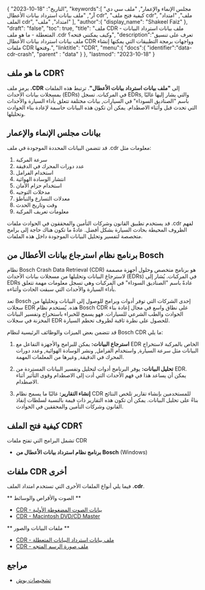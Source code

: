 {
"التاريخ": "18-10-2023",
   "keywords":[
"مجلس الإنماء والإعمار",
"ملف سي دي آر",
"ملف بيانات استرداد بيانات الأعطال cdr",
"كيفية فتح ملف cdr",
"ملف",
"امتداد الملف cdr",
"امتداد",
"ملف"
],
   "author":{
"display_name": "Shakeel Faiz"
},
"draft": "false",
"toc": true,
"title": "ملف CDR - ملف بيانات استرداد البيانات المتعطلة - ما هو ملف .cdr وكيف يمكنني فتحه؟",
   "description":"تعرف على تنسيق ملف بيانات استرداد بيانات الأعطال CDR وواجهات برمجة التطبيقات التي يمكنها إنشاء ملفات CDR وفتحها.",
"linktitle": "CDR",
   "menu":{
      "docs":{
         "identifier":"data-cdr-crash",
"parent" : "data"
}
},
"lastmod": "2023-10-18"
}

## ما هو ملف CDR؟

يرمز ملف **.CDR** إلى **"ملف بيانات استرداد بيانات الأعطال"**. ترتبط هذه الملفات بمسجلات بيانات الأحداث (EDRs) في المركبات. تسجل EDRs, والتي يشار إليها غالبًا باسم "الصناديق السوداء" في السيارات, بيانات مختلفة تتعلق بأداء السيارة والأحداث التي تحدث قبل وأثناء الاصطدام. يمكن أن تكون هذه البيانات حاسمة لإعادة بناء الحوادث وتحليلها.

## بيانات مجلس الإنماء والإعمار

قد تتضمن البيانات المحددة الموجودة في ملف .cdr معلومات مثل:

1. سرعة المركبة
2. عدد دورات المحرك في الدقيقة
3. استخدام الفرامل
4. انتشار الوسادة الهوائية
5. استخدام حزام الأمان
6. مدخلات التوجيه
7. معدلات التسارع والتباطؤ
8. وقت وتاريخ الحدث
9. معلومات تعريف المركبة

قد يستخدم تطبيق القانون وشركات التأمين والمحققون في الحوادث ملفات .cdr لفهم الظروف المحيطة بحادث السيارة بشكل أفضل. عادةً ما تكون هناك حاجة إلى برامج متخصصة لتفسير وتحليل البيانات الموجودة داخل هذه الملفات.

## برنامج نظام استرجاع بيانات الأعطال من Bosch

نظام Bosch Crash Data Retrieval (CDR) هو برنامج متخصص وحلول أجهزة مصممة لاسترجاع البيانات وتحليلها من مسجلات بيانات الأحداث (EDRs) في المركبات. يُشار إلى EDRs عادةً باسم "الصناديق السوداء" في المركبات وهي تسجل معلومات مهمة تتعلق بأداء السيارة والأحداث التي سبقت الحادث وأثناءه.

تعد Bosch إحدى الشركات التي توفر أدوات وبرامج للوصول إلى البيانات وتحليلها من سجلات EDR هذه. يُستخدم نظام Bosch CDR على نطاق واسع في مجال إعادة بناء الحوادث والطب الشرعي للسيارات. فهو يسمح للخبراء باستخراج وتفسير البيانات المخزنة في سجلات EDR للحصول على نظرة ثاقبة لظروف تحطم السيارة.

قد تتضمن بعض الميزات والوظائف الرئيسية لنظام Bosch CDR ما يلي:

1. **استرجاع البيانات:** يمكن للبرامج والأجهزة التفاعل مع EDR الخاص بالمركبة لاستخراج البيانات مثل سرعة السيارة, واستخدام الفرامل, ونشر الوسادة الهوائية, وعدد دورات المحرك في الدقيقة, وغيرها من المعلمات المهمة.
    



2. **تحليل البيانات:** يوفر البرنامج أدوات لتحليل وتفسير البيانات المستردة من EDR. يمكن أن يساعد هذا في فهم الأحداث التي أدت إلى الاصطدام وقوى التأثير أثناء الاصطدام.
    



3. **إنشاء التقارير:** غالبًا ما يسمح نظام CDR للمستخدمين بإنشاء تقارير تلخص النتائج بناءً على تحليل البيانات. يمكن أن تكون هذه التقارير ذات قيمة بالنسبة لسلطات إنفاذ القانون وشركات التأمين والمحققين في الحوادث.
    



## كيفية فتح الملف CDR؟

تشمل البرامج التي تفتح ملفات CDR

- **برنامج نظام استرداد بيانات الأعطال من Bosch** (Windows)

## ملفات CDR أخرى

فيما يلي أنواع الملفات الأخرى التي تستخدم امتداد الملف **.cdr**.

** الصوت والأقراص والوسائط **
- [CDR - بيانات الصوت المضغوطة الأولية](/ar/audio/cdr/)
- [CDR - Macintosh DVD/CD Master](/ar/disc-and-media/cdr/)

** ملفات البيانات والصور **
- [CDR - ملف بيانات استرداد البيانات المتعطلة](/ar/data/cdr-crash/)
- [CDR - ملف صورة الرسم المتجه](/ar/image/cdr/)

## مراجع
* [تشخيصات بوش](https://cdr.boschdiagnostics.com/cdr/)

